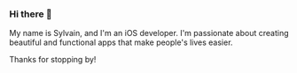 ### Hi there 👋

My name is Sylvain, and I'm an iOS developer. I'm passionate about creating beautiful and functional apps that make people's lives easier.

Thanks for stopping by!
